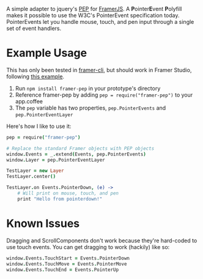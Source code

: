 A simple adapter to jquery's [PEP](https://github.com/jquery/PEP) for [FramerJS](http://framerjs.com/). A **P**ointer**E**vent **P**olyfill makes it possible to use the W3C's PointerEvent specification today. PointerEvents let you handle mouse, touch, and pen input through a single set of event handlers.

# Example Usage

This has only been tested in [framer-cli](https://github.com/peteschaffner/framer-cli), but should work in Framer Studio, following [this example](http://framerjs.com/docs/#modules-npm-example).

1. Run `npm install framer-pep` in your prototype's directory
2. Reference framer-pep by adding `pep = require("framer-pep")` to your app.coffee
3. The `pep` variable has two properties, `pep.PointerEvents` and `pep.PointerEventLayer`

Here's how I like to use it:

```coffeescript
pep = require("framer-pep")

# Replace the standard Framer objects with PEP objects
window.Events = _.extend(Events, pep.PointerEvents)
window.Layer = pep.PointerEventLayer

TestLayer = new Layer
TestLayer.center()

TestLayer.on Events.PointerDown, (e) ->
    # Will print on mouse, touch, and pen
    print "Hello from pointerdown!"
```

# Known Issues

Dragging and ScrollComponents don't work because they're hard-coded to use touch events. You can get dragging to work (hackily) like so:

```coffeescript
window.Events.TouchStart = Events.PointerDown
window.Events.TouchMove = Events.PointerMove
window.Events.TouchEnd = Events.PointerUp
```